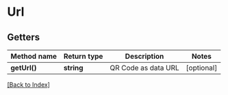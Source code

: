 # Url

## Getters

Method name | Return type | Description | Notes
------------ | ------------- | ------------- | -------------
**getUrl()** | **string** | QR Code as data URL | [optional]

[[Back to Index]](../index.md)
